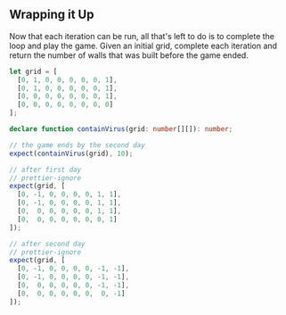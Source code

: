 ## Wrapping it Up

Now that each iteration can be run, all that's left to do is to complete the loop and play the game. Given an initial grid, complete each iteration and return the number of walls that was built before the game ended.

```ts
let grid = [
  [0, 1, 0, 0, 0, 0, 0, 1],
  [0, 1, 0, 0, 0, 0, 0, 1],
  [0, 0, 0, 0, 0, 0, 0, 1],
  [0, 0, 0, 0, 0, 0, 0, 0]
];

declare function containVirus(grid: number[][]): number;

// the game ends by the second day
expect(containVirus(grid), 10);

// after first day
// prettier-ignore
expect(grid, [
  [0, -1, 0, 0, 0, 0, 1, 1],
  [0, -1, 0, 0, 0, 0, 1, 1],
  [0,  0, 0, 0, 0, 0, 1, 1],
  [0,  0, 0, 0, 0, 0, 0, 1]
]);

// after second day
// prettier-ignore
expect(grid, [
  [0, -1, 0, 0, 0, 0, -1, -1],
  [0, -1, 0, 0, 0, 0, -1, -1],
  [0,  0, 0, 0, 0, 0, -1, -1],
  [0,  0, 0, 0, 0, 0,  0, -1]
]);
```
